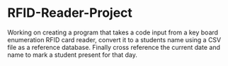 # RFID-Reader-Project
Working on creating a program that takes a code input from a key board enumeration RFID card reader, convert it to a students name using a CSV file as a reference database. Finally cross reference the current date  and name to mark a student present for that day. 
